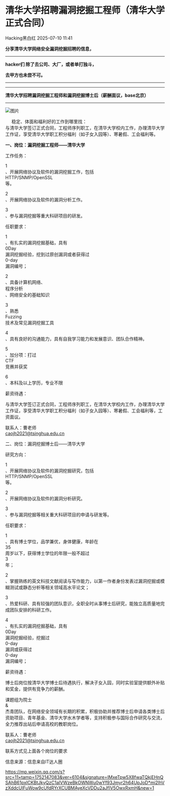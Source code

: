 #  清华大学招聘漏洞挖掘工程师（清华大学正式合同）  
 Hacking黑白红   2025-07-10 11:41  
  
**分享清华大学网络安全漏洞挖掘招聘的信息，**  
  
****  
**hacker们 除了去公司、大厂，或者单打独斗，**  
  
**去甲方也未尝不可。**  
  
****  
****  
**清华大学招聘漏洞挖掘工程师和漏洞挖掘博士后（薪酬面议，base北京）**  
  
****  
  
![图片](https://mmbiz.qpic.cn/mmbiz_jpg/9BKialbTgQTQcxcAaKYcJ4tBgYj6yyu6NCgDZibZhICY7rFMiaGMosYU3vlCEdS5X84FKbxUjjctYRf17Utic5QOkw/640?wx_fmt=jpeg "")  
  
     稳定、体面和福利好的工作到哪里找：  
与清华大学签订正式合同，工程师序列职工，在清华大学校内工作，办理清华大学工作证，享受清华大学职工积分福利（如子女入园等）、寒暑假、工会福利等。  
  
  
  
  
**一、岗位：漏洞挖掘工程师——清华大学**  
  
工作任务：  
  
1  
、开展网络协议及软件的漏洞挖掘工作，包括  
HTTP/SNMP/OpenSSL  
等。  
  
2  
、开展网络协议及软件的漏洞分析工作。  
  
3  
、参与漏洞挖掘等重大科研项目的研发。  
  
任职要求：  
  
1  
、有扎实的漏洞挖掘基础，具有  
0Day  
漏洞挖掘经验，挖到过原创漏洞或者获得过  
0-day  
漏洞编号；  
  
2  
、具备计算机网络、  
程序分析  
、网络安全的基础知识  
  
3  
、熟悉  
Fuzzing  
技术及常见漏洞挖掘工具  
  
4  
、具有良好的沟通能力，具有自我学习能力和发展意识、团队合作精神。  
  
5  
、加分项：打过  
CTF  
竞赛并获奖  
  
6  
、本科及以上学历，专业不限  
  
薪资待遇：  
  
与清华大学签订正式合同，工程师序列职工，在清华大学校内工作，办理清华大学工作证，享受清华大学职工积分福利（如子女入园等）、寒暑假、工会福利等，工资面议。  
  
联系人：曹老师   
caojh2021@tsinghua.edu.cn  
  
  
二、岗位：漏洞挖掘博士后——清华大学  
  
研究方向：  
  
1  
、开展网络协议及软件的漏洞挖掘研究，包括  
HTTP/SNMP/OpenSSL  
等。  
  
2  
、开展网络协议及软件的漏洞分析研究。  
  
3  
、参与漏洞挖掘等相关重大科研项目的申请与研发等。  
  
任职要求：  
  
1  
、具有博士学位，品学兼优，身体健康，年龄在  
35  
周岁以下，获得博士学位的年限一般不超过  
3  
年；  
  
2  
、掌握熟练的英文科技文献阅读与写作能力，以第一作者身份发表过漏洞挖掘或模糊测试或静态分析等相关领域高水平论文；  
  
3  
、热爱科研、具有较强的团队意识，全职全时从事博士后研究，能独立高质量地完成团队安排的科研工作。  
  
4  
、有扎实的漏洞挖掘基础，具有  
0Day  
漏洞挖掘经验，挖掘过  
0-day  
漏洞或获得过  
0-day  
漏洞编号；  
  
  
  
薪资待遇：  
  
博士后岗位按清华大学博士后待遇执行，解决子女入园，同时实验室提供额外补贴和奖金，提供有竞争力的薪酬。  
  
课题组为院士  
&  
杰青团队，在网络安全领域有长期的积累，积极协助并推荐博士后申请各类博士后资助项目、青年基金、清华大学水木学者等，支持积极参与国际合作研究与交流，全力推荐出站后申请高校的教职岗位。  
  
联系人：曹老师   
caojh2021@tsinghua.edu.cn  
  
  
联系方式见上面各个岗位的要求  
  
  
信息来源：信息来自IT达人圈  
  
https://mp.weixin.qq.com/s?src=11×tamp=1752147083&ver=6104&signature=IMxeTpw5X8fwaTQkjEHnQSAhB61pxICKBtJkyQzC1aIVWzeBkOWNWu0wYf93Jmyr2h64UpJoD*mi2lhVzXddcUlFuWow9cUfdRYrXCUBMAyeXcVDDu2aJfIV5OwxRxmH&new=1  
  
  
  
